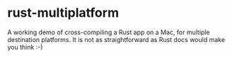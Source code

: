 # rust-multiplatform
A working demo of cross-compiling a Rust app on a Mac, for multiple 
destination platforms. It is not as straightforward as Rust docs
would make you think :-)
